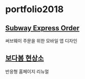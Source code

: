 # portfolio2018
## [Subway Express Order](https://yeolire.github.io/portfolio2018/subwayExpressOrder)
써브웨이 주문을 위한 모바일 앱 디자인


## [보다봄 현상소](https://yeolire.github.io/portfolio2018/bodabom)
반응형 홈페이지 리뉴얼
